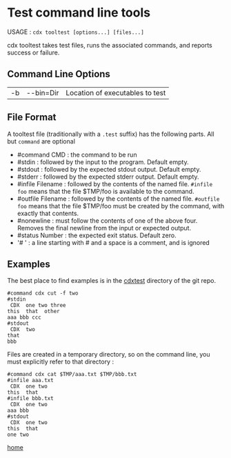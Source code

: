 # Test command line tools

USAGE : `cdx tooltest [options...] [files...]`

cdx tooltest takes test files, runs the associated commands, and reports success or failure.

## Command Line Options

||||
|---|---|---|
|-b|--bin=Dir|Location of executables to test|

## File Format
A tooltest file (traditionally with a `.test` suffix) has the following parts. All but `command` are optional

 * #command CMD : the command to be run
 * #stdin : followed by the input to the program. Default empty.
 * #stdout : followed by the expected stdout output. Default empty.
 * #stderr : followed by the expected stderr output. Default empty.
 * #infile Filename : followed by the contents of the named file. `#infile foo` means that the file $TMP/foo is available to the command.
 * #outfile Filename : followed by the contents of the named file. `#outfile foo` means that the file $TMP/foo must be created by the command, with exactly that contents.
 * #nonewline : must follow the contents of one of the above four. Removes the final newline from the input or expected output.
 * #status Number : the expected exit status. Default zero.
 * '# ' : a line starting with # and a space is a comment, and is ignored

## Examples
The best place to find examples is in the [cdxtest](https://github.com/avjewe/cdx/tree/main/cdxtest) directory of the git repo.
```
#command cdx cut -f two
#stdin
 CDX  one two three
this  that  other
aaa bbb ccc
#stdout
 CDX  two
that
bbb
```

Files are created in a temporary directory, so on the command line, you must explicitly refer to that directory :

```
#command cdx cat $TMP/aaa.txt $TMP/bbb.txt
#infile aaa.txt
 CDX  one two
this  that
#infile bbb.txt
 CDX  one two
aaa bbb
#stdout
 CDX  one two
this  that
one two
```

[home](README.md)
